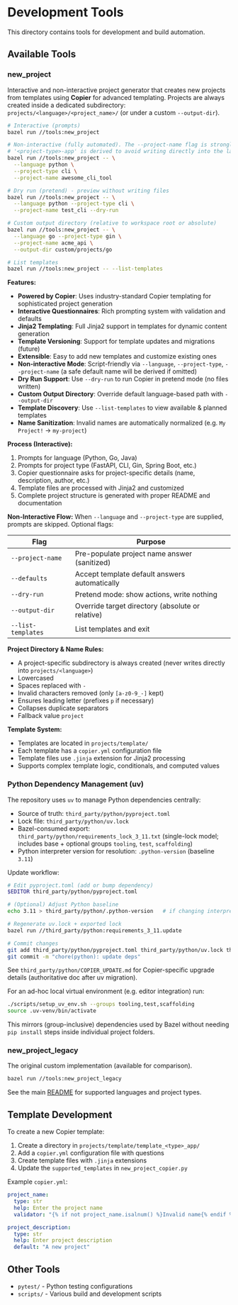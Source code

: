 # Development Tools

This directory contains tools for development and build automation.

## Available Tools

### new_project
Interactive and non-interactive project generator that creates new projects from templates using **Copier** for advanced templating. Projects are always created inside a dedicated subdirectory: `projects/<language>/<project_name>/` (or under a custom `--output-dir`).

```bash
# Interactive (prompts)
bazel run //tools:new_project

# Non-interactive (fully automated). The --project-name flag is strongly recommended; if omitted a default like
# '<project-type>-app' is derived to avoid writing directly into the language root.
bazel run //tools:new_project -- \
  --language python \
  --project-type cli \
  --project-name awesome_cli_tool

# Dry run (pretend) - preview without writing files
bazel run //tools:new_project -- \
  --language python --project-type cli \
  --project-name test_cli --dry-run

# Custom output directory (relative to workspace root or absolute)
bazel run //tools:new_project -- \
  --language go --project-type gin \
  --project-name acme_api \
  --output-dir custom/projects/go

# List templates
bazel run //tools:new_project -- --list-templates
```

**Features:**
- **Powered by Copier**: Uses industry-standard Copier templating for sophisticated project generation
- **Interactive Questionnaires**: Rich prompting system with validation and defaults
- **Jinja2 Templating**: Full Jinja2 support in templates for dynamic content generation
- **Template Versioning**: Support for template updates and migrations (future)
- **Extensible**: Easy to add new templates and customize existing ones
- **Non-interactive Mode**: Script-friendly via `--language`, `--project-type`, `--project-name` (a safe default name will be derived if omitted)
- **Dry Run Support**: Use `--dry-run` to run Copier in pretend mode (no files written)
- **Custom Output Directory**: Override default language-based path with `--output-dir`
- **Template Discovery**: Use `--list-templates` to view available & planned templates
- **Name Sanitization**: Invalid names are automatically normalized (e.g. `My Project!` -> `my-project`)

**Process (Interactive):**
1. Prompts for language (Python, Go, Java)
2. Prompts for project type (FastAPI, CLI, Gin, Spring Boot, etc.)  
3. Copier questionnaire asks for project-specific details (name, description, author, etc.)
4. Template files are processed with Jinja2 and customized
5. Complete project structure is generated with proper README and documentation

**Non-Interactive Flow:**
When `--language` and `--project-type` are supplied, prompts are skipped. Optional flags:

| Flag | Purpose |
|------|---------|
| `--project-name` | Pre-populate project name answer (sanitized) |
| `--defaults` | Accept template default answers automatically |
| `--dry-run` | Pretend mode: show actions, write nothing |
| `--output-dir` | Override target directory (absolute or relative) |
| `--list-templates` | List templates and exit |

**Project Directory & Name Rules:**
* A project-specific subdirectory is always created (never writes directly into `projects/<language>`)
* Lowercased
* Spaces replaced with `-`
* Invalid characters removed (only `[a-z0-9_-]` kept)
* Ensures leading letter (prefixes `p` if necessary)
* Collapses duplicate separators
* Fallback value `project`

**Template System:**

- Templates are located in `projects/template/`  
- Each template has a `copier.yml` configuration file
- Template files use `.jinja` extension for Jinja2 processing
- Supports complex template logic, conditionals, and computed values

### Python Dependency Management (uv)

The repository uses `uv` to manage Python dependencies centrally:

- Source of truth: `third_party/python/pyproject.toml`
- Lock file: `third_party/python/uv.lock`
- Bazel-consumed export: `third_party/python/requirements_lock_3_11.txt` (single-lock model; includes base + optional groups `tooling`, `test`, `scaffolding`)
- Python interpreter version for resolution: `.python-version` (baseline `3.11`)

Update workflow:

```bash
# Edit pyproject.toml (add or bump dependency)
$EDITOR third_party/python/pyproject.toml

# (Optional) Adjust Python baseline
echo 3.11 > third_party/python/.python-version   # if changing interpreter version

# Regenerate uv.lock + exported lock
bazel run //third_party/python:requirements_3_11.update

# Commit changes
git add third_party/python/pyproject.toml third_party/python/uv.lock third_party/python/requirements_lock_3_11.txt third_party/python/.python-version
git commit -m "chore(python): update deps"
```

See `third_party/python/COPIER_UPDATE.md` for Copier-specific upgrade details (authoritative doc after uv migration).

For an ad-hoc local virtual environment (e.g. editor integration) run:

```bash
./scripts/setup_uv_env.sh --groups tooling,test,scaffolding
source .uv-venv/bin/activate
```

This mirrors (group-inclusive) dependencies used by Bazel without needing `pip install` steps inside individual project folders.

### new_project_legacy

The original custom implementation (available for comparison).

```bash
bazel run //tools:new_project_legacy
```

See the main [README](../README.md#quick-project-creation) for supported languages and project types.

## Template Development

To create a new Copier template:

1. Create a directory in `projects/template/template_<type>_app/`
2. Add a `copier.yml` configuration file with questions
3. Create template files with `.jinja` extensions
4. Update the `supported_templates` in `new_project_copier.py`

Example `copier.yml`:

```yaml
project_name:
  type: str
  help: Enter the project name
  validator: "{% if not project_name.isalnum() %}Invalid name{% endif %}"

project_description:
  type: str
  help: Enter project description
  default: "A new project"
```

## Other Tools

- `pytest/` - Python testing configurations
- `scripts/` - Various build and development scripts
